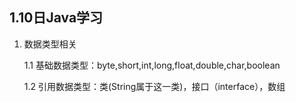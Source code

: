 ## 1.10日Java学习
1. 数据类型相关

      1.1 基础数据类型：byte,short,int,long,float,double,char,boolean

      1.2 引用数据类型：类(String属于这一类)，接口（interface），数组
